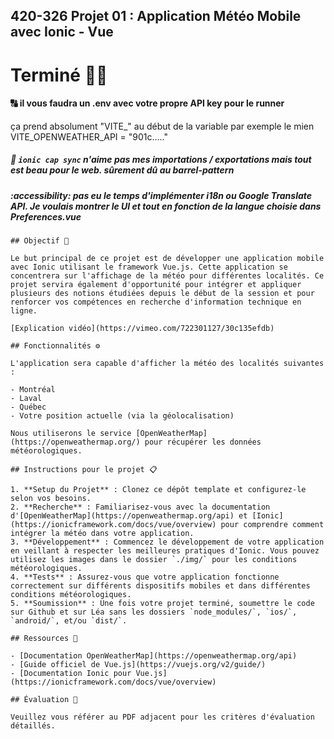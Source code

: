 ## 420-326 Projet 01 : Application Météo Mobile avec Ionic - Vue
# Terminé 🚀🚀
#### 🔠 il vous faudra un .env avec votre propre API key pour le runner
ça prend absolument "VITE_" au début de la variable par exemple le mien VITE_OPENWEATHER_API = "901c....."
##### 🐛 `ionic cap sync` n'aime pas mes importations / exportations mais tout est beau pour le web. sûrement dû au barrel-pattern
##### :accessibility: pas eu le temps d'implémenter i18n ou Google Translate API. Je voulais montrer le UI et tout en fonction de la langue choisie dans Preferences.vue

~~~~~~~~~~~~~~~~~~~~~~~~~~~~~~~~~~~~~~~~~~~~~~~~~~~~~~~~~~~~~~~~~~~~~~~~~~~~~~~~~~~~~~~~~~~~~~~~~~~~~
## Objectif 🎯

Le but principal de ce projet est de développer une application mobile avec Ionic utilisant le framework Vue.js. Cette application se concentrera sur l'affichage de la météo pour différentes localités. Ce projet servira également d'opportunité pour intégrer et appliquer plusieurs des notions étudiées depuis le début de la session et pour renforcer vos compétences en recherche d'information technique en ligne.

[Explication vidéo](https://vimeo.com/722301127/30c135efdb)

## Fonctionnalités ⚙️

L'application sera capable d'afficher la météo des localités suivantes :

- Montréal
- Laval
- Québec
- Votre position actuelle (via la géolocalisation)

Nous utiliserons le service [OpenWeatherMap](https://openweathermap.org/) pour récupérer les données météorologiques.

## Instructions pour le projet 📋

1. **Setup du Projet** : Clonez ce dépôt template et configurez-le selon vos besoins.
2. **Recherche** : Familiarisez-vous avec la documentation d'[OpenWeatherMap](https://openweathermap.org/api) et [Ionic](https://ionicframework.com/docs/vue/overview) pour comprendre comment intégrer la météo dans votre application.
3. **Développement** : Commencez le développement de votre application en veillant à respecter les meilleures pratiques d'Ionic. Vous pouvez utilisez les images dans le dossier `./img/` pour les conditions météorologiques.
4. **Tests** : Assurez-vous que votre application fonctionne correctement sur différents dispositifs mobiles et dans différentes conditions météorologiques.
5. **Soumission** : Une fois votre projet terminé, soumettre le code sur Github et sur Léa sans les dossiers `node_modules/`, `ios/`, `android/`, et/ou `dist/`.

## Ressources 📘

- [Documentation OpenWeatherMap](https://openweathermap.org/api)
- [Guide officiel de Vue.js](https://vuejs.org/v2/guide/)
- [Documentation Ionic pour Vue.js](https://ionicframework.com/docs/vue/overview)

## Évaluation 📝

Veuillez vous référer au PDF adjacent pour les critères d'évaluation détaillés.

